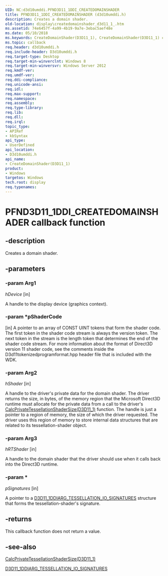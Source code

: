```yaml
---
UID: NC:d3d10umddi.PFND3D11_1DDI_CREATEDOMAINSHADER
title: PFND3D11_1DDI_CREATEDOMAINSHADER (d3d10umddi.h)
description: Creates a domain shader.
old-location: display\createdomainshader_d3d11_1_.htm
ms.assetid: 74e6457f-4a99-4b19-9a7e-3ebac5aef48e
ms.date: 05/10/2018
ms.keywords: CreateDomainShader(D3D11_1), CreateDomainShader(D3D11_1) callback function [Display Devices], PFND3D11_1DDI_CREATEDOMAINSHADER, PFND3D11_1DDI_CREATEDOMAINSHADER callback, d3d10umddi/CreateDomainShader(D3D11_1), display.createdomainshader_d3d11_1_, display.pfncreatedomainshader
ms.topic: callback
req.header: d3d10umddi.h
req.include-header: D3d10umddi.h
req.target-type: Desktop
req.target-min-winverclnt: Windows 8
req.target-min-winversvr: Windows Server 2012
req.kmdf-ver: 
req.umdf-ver: 
req.ddi-compliance: 
req.unicode-ansi: 
req.idl: 
req.max-support: 
req.namespace: 
req.assembly: 
req.type-library: 
req.lib: 
req.dll: 
req.irql: 
topic_type:
- APIRef
- kbSyntax
api_type:
- UserDefined
api_location:
- D3d10umddi.h
api_name:
- CreateDomainShader(D3D11_1)
product:
- Windows
targetos: Windows
tech.root: display
req.typenames: 
---
```


# PFND3D11_1DDI_CREATEDOMAINSHADER callback function


## -description


Creates a domain shader.


## -parameters




### -param Arg1

*hDevice* [in]

A handle to the display device (graphics context).

### -param *pShaderCode 

[in] A pointer to an array of CONST UINT tokens that form the shader code. The first token in the shader code stream is always the version token. The next token in the stream is the length token that determines the end of the shader code stream. For more information about the format of Direct3D version 11 shader code, see the comments inside the D3d11tokenizedprogramformat.hpp header file that is included with the WDK. 


### -param Arg2

*hShader* [in]

A handle to the driver's private data for the domain shader. The driver returns the size, in bytes, of the memory region that the Microsoft Direct3D runtime must allocate for the private data from a call to the driver's <a href="https://msdn.microsoft.com/606b50c0-4070-4694-9299-f20e28743958">CalcPrivateTessellationShaderSize(D3D11_1)</a>  function. The handle is  just a pointer to a region of memory, the size of which the driver requested. The driver uses this region of memory to store internal data structures that are related to its tessellation-shader object. 

### -param Arg3

*hRTShader* [in]

A handle to the domain shader that the driver should use when it calls back into the Direct3D runtime. 

### -param *

*pSignatures* [in]

A pointer to a <a href="https://msdn.microsoft.com/library/windows/hardware/hh406326">D3D11_1DDIARG_TESSELLATION_IO_SIGNATURES</a> structure that forms the tessellation-shader's signature.


## -returns



This callback function does not return a value.




## -see-also




<a href="https://msdn.microsoft.com/606b50c0-4070-4694-9299-f20e28743958">CalcPrivateTessellationShaderSize(D3D11_1)</a>



<a href="https://msdn.microsoft.com/library/windows/hardware/hh406326">D3D11_1DDIARG_TESSELLATION_IO_SIGNATURES</a>
 

 

